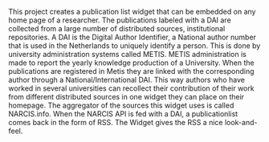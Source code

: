 This project creates a publication list widget that can be embedded on any home page of a researcher.
The publications labeled with a DAI are collected from a large number of distributed sources, institutional repositories.
A DAI is the Digital Author Identifier, a National author number that is used in the Netherlands to uniquely identify a person. This is done by university administration systems called METIS. METIS administration is made to report the yearly knowledge production of a University. When the publications are registered in Metis they are linked with the corresponding author through a National/International DAI. This way authors who have worked in several universities can recollect their contribution of their work from different distributed sources in one widget they can place on their homepage.
The aggregator of the sources this widget uses is called NARCIS.info. When the NARCIS API is fed with a DAI, a  publicationlist comes back in the form of RSS. The Widget  gives the RSS a nice look-and-feel.